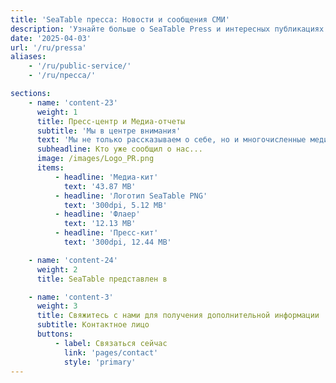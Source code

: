 ```yaml
---
title: 'SeaTable пресса: Новости и сообщения СМИ'
description: 'Узнайте больше о SeaTable Press и интересных публикациях в СМИ, которые освещают нашу платформу и ее применение.'
date: '2025-04-03'
url: '/ru/pressa'
aliases:
    - '/ru/public-service/'
    - '/ru/пресса/'

sections:
    - name: 'content-23'
      weight: 1
      title: Пресс-центр и Медиа-отчеты
      subtitle: 'Мы в центре внимания'
      text: 'Мы не только рассказываем о себе, но и многочисленные медиа-отчеты делают это. Вы можете найти их все здесь, в нашем пресс-центре. Хотите написать о нас? Всегда рады! [Свяжитесь с нами]({{< relref "pages/contact" >}}) для получения дополнительной информации.'
      subheadline: Кто уже сообщил о нас...
      image: /images/Logo_PR.png
      items:
          - headline: 'Медиа-кит'
            text: '43.87 MB'
          - headline: 'Логотип SeaTable PNG'
            text: '300dpi, 5.12 MB'
          - headline: 'Флаер'
            text: '12.13 MB'
          - headline: 'Пресс-кит'
            text: '300dpi, 12.44 MB'

    - name: 'content-24'
      weight: 2
      title: SeaTable представлен в

    - name: 'content-3'
      weight: 3
      title: Свяжитесь с нами для получения дополнительной информации
      subtitle: Контактное лицо
      buttons:
          - label: Связаться сейчас
            link: 'pages/contact'
            style: 'primary'
---
```

